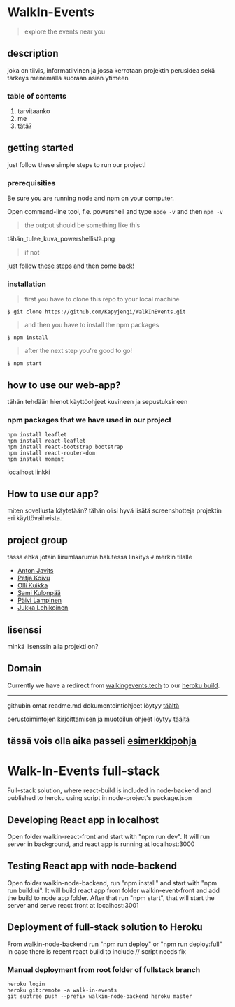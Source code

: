 


# WalkIn-Events


> explore the events near you



## description


joka on tiivis, informatiivinen ja jossa kerrotaan projektin perusidea sekä tärkeys menemällä suoraan asian ytimeen



### table of contents


1. tarvitaanko
2. me
3. tätä?



## getting started


just follow these simple steps to run our project!



### prerequisities



Be sure you are running node and npm on your computer.

Open command-line tool, f.e. powershell and type `node -v`
and then `npm -v`

> the output should be something like this

tähän_tulee_kuva_powershellistä.png

> if not

just follow [these steps](https://treehouse.github.io/installation-guides/windows/node-windows.html) and then come back!



### installation


> first you have to clone this repo to your local machine
```
$ git clone https://github.com/Kapyjengi/WalkInEvents.git

```

> and then you have to install the npm packages
```
$ npm install
```

> after the next step you're good to go!
```
$ npm start
```



## how to use our web-app?

tähän tehdään hienot käyttöohjeet kuvineen ja sepustuksineen




### npm packages that we have used in our project
```
npm install leaflet
npm install react-leaflet
npm install react-bootstrap bootstrap
npm install react-router-dom
npm install moment
```
localhost linkki

## How to use our app?

miten sovellusta käytetään?
tähän olisi hyvä lisätä screenshotteja projektin eri käyttövaiheista.




## project group


tässä ehkä jotain liirumlaarumia
halutessa linkitys `#` merkin tilalle

- [Anton Javits](http://#)
- [Petja Koivu](http://xd)
- [Olli Kuikka](http://#)
- [Sami Kulonpää](http://#)
- [Päivi Lampinen](http://#)
- [Jukka Lehikoinen](http://#)



## lisenssi

minkä lisenssin alla projekti on?



## Domain


Currently we have a redirect from [walkingevents.tech](http://walkinevents.tech/) to our [heroku build](https://walk-in-events.herokuapp.com/).



---
githubin omat readme.md dokumentointiohjeet löytyy [täältä](https://guides.github.com/features/wikis/)

perustoimintojen kirjoittamisen ja muotoilun ohjeet löytyy [täältä](https://docs.github.com/en/github/writing-on-github/basic-writing-and-formatting-syntax)

tässä vois olla aika passeli [esimerkkipohja](https://gist.github.com/fvcproductions/1bfc2d4aecb01a834b46)
---

# Walk-In-Events full-stack

Full-stack solution, where react-build is included in node-backend and published to heroku using script in node-project's package.json


## Developing React app in localhost

Open folder walkin-react-front and start with "npm run dev". It will run server in background, and react app is running at localhost:3000


## Testing React app with node-backend

Open folder walkin-node-backend, run "npm install" and start with "npm run build:ui". It will build react app from folder walkin-event-front and add the build to node app folder. After that run "npm start", that will start the server and serve react front at localhost:3001


## Deployment of full-stack solution to Heroku

From walkin-node-backend run "npm run deploy" or "npm run deploy:full" in case there is recent react build to include // script needs fix

### Manual deployment from root folder of fullstack branch

```
heroku login
heroku git:remote -a walk-in-events
git subtree push --prefix walkin-node-backend heroku master
